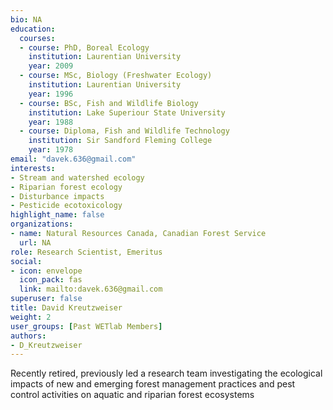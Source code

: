 ```yaml
--- 
bio: NA
education:
  courses:
  - course: PhD, Boreal Ecology
    institution: Laurentian University
    year: 2009
  - course: MSc, Biology (Freshwater Ecology)
    institution: Laurentian University
    year: 1996
  - course: BSc, Fish and Wildlife Biology
    institution: Lake Superiour State University
    year: 1988
  - course: Diploma, Fish and Wildlife Technology
    institution: Sir Sandford Fleming College
    year: 1978
email: "davek.636@gmail.com"
interests:
- Stream and watershed ecology
- Riparian forest ecology
- Disturbance impacts
- Pesticide ecotoxicology
highlight_name: false
organizations:
- name: Natural Resources Canada, Canadian Forest Service
  url: NA
role: Research Scientist, Emeritus
social:
- icon: envelope
  icon_pack: fas
  link: mailto:davek.636@gmail.com
superuser: false
title: David Kreutzweiser
weight: 2
user_groups: [Past WETlab Members]
authors:
- D_Kreutzweiser
---
```






Recently retired, previously led a research team investigating the ecological impacts of new and emerging forest management practices and pest control activities on aquatic and riparian forest ecosystems


